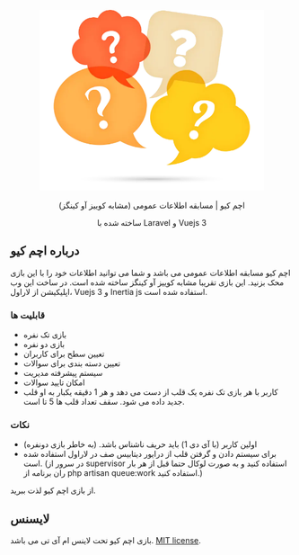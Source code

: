 <p align="center"><img src="/public/images/logo.webp" width="400" alt="Achomq Logo"></p>

<p align="center">اچم کیو | مسابقه اطلاعات عمومی (مشابه کوییز آو کینگز)</p>
<p align="center">ساخته شده با Laravel و Vuejs 3</p>

## درباره اچم کیو

اچم کیو مسابقه اطلاعات عمومی می باشد و شما می توانید اطلاعات خود را با این بازی محک بزنید. این بازی تقریبا مشابه کوییز آو کینگز ساخته شده است. در ساخت این وب اپلیکیشن از لاراول، Vuejs 3 و Inertia js استفاده شده است.

### قابلیت ها

- بازی تک نفره
- بازی دو نفره
- تعیین سطح برای کاربران
- تعیین دسته بندی برای سوالات
- سیستم پیشرفته مدیریت
- امکان تایید سوالات
- کاربر با هر بازی تک نفره یک قلب از دست می دهد و هر 1 دقیقه یکبار به او قلب جدید داده می شود. سقف تعداد قلب ها 5 تا است.

### نکات

- اولین کاربر (با آی دی 1) باید حریف ناشناس باشد. (به خاطر بازی دونفره)
- برای سیستم دادن و گرفتن قلب از درایور دیتابیس صف در لاراول استفاده شده است. (در سرور از supervisor استفاده کنید و به صورت لوکال حتما قبل از هر بار ران برنامه از php artisan queue:work استفاده کنید.)

از بازی اچم کیو لذت ببرید.

## لایسنس

بازی اچم کیو تحت لاینس ام آی تی می باشد. [MIT license](https://opensource.org/licenses/MIT).
